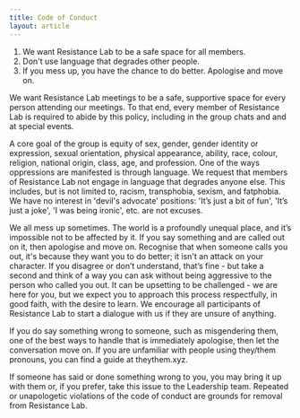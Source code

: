 ```yaml
---
title: Code of Conduct
layout: article
---
```

1. We want Resistance Lab to be a safe space for all members.
1. Don't use language that degrades other people.
1. If you mess up, you have the chance to do better. Apologise and move on.

We want Resistance Lab meetings to be a safe, supportive space for every person attending our meetings. To that end, every member of Resistance Lab is required to abide by this policy, including in the group chats and and at special events.

A core goal of the group is equity of sex, gender, gender identity or expression, sexual orientation, physical appearance, ability, race, colour, religion, national origin, class, age, and profession. One of the ways oppressions are manifested is through language. We request that members of Resistance Lab not engage in language that degrades anyone else. This includes, but is not limited to, racism, transphobia, sexism, and fatphobia. We have no interest in 'devil's advocate' positions: 'It’s just a bit of fun', 'It’s just a joke', 'I was being ironic', etc. are not excuses.

We all mess up sometimes. The world is a profoundly unequal place, and it’s impossible not to be affected by it. If you say something and are called out on it, then apologise and move on. Recognise that when someone calls you out, it's because they want you to do better; it isn't an attack on your character. If you disagree or don’t understand, that’s fine - but take a second and think of a way you can ask without being aggressive to the person who called you out. It can be upsetting to be challenged - we are here for you, but we expect you to approach this process respectfully, in good faith, with the desire to learn. We encourage all participants of Resistance Lab to start a dialogue with us if they are unsure of anything.

If you do say something wrong to someone, such as misgendering them, one of the best ways to handle that is immediately apologise, then let the conversation move on. If you are unfamiliar with people using they/them pronouns, you can find a guide at theythem.xyz. 

If someone has said or done something wrong to you, you may bring it up with them or, if you prefer, take this issue to the Leadership team. Repeated or unapologetic violations of the code of conduct are grounds for removal from Resistance Lab.
